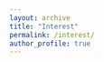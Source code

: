 ```yaml
---
layout: archive
title: "Interest"
permalink: /interest/
author_profile: true
---
```

<div id="map" style="width: 100%; height: 600px;"></div>

<!-- 引入 Mapbox GL JS -->
<link href="https://api.mapbox.com/mapbox-gl-js/v2.14.1/mapbox-gl.css" rel="stylesheet">
<script src="https://api.mapbox.com/mapbox-gl-js/v2.14.1/mapbox-gl.js"></script>
<script src="https://unpkg.com/@mapbox/mapbox-sdk/umd/mapbox-sdk.min.js"></script>
<script src="https://unpkg.com/@mapbox/togeojson"></script>

<script>
  mapboxgl.accessToken = '你的Mapbox Token';  // ⚠️换成你自己的 Mapbox Access Token

  const map = new mapboxgl.Map({
    container: 'map',
    style: 'mapbox://styles/mapbox/outdoors-v12',
    center: [116.4, 39.9],  // 默认北京
    zoom: 10
  });

  // 加载 academicpage/gpx/ 文件夹下的 gpx
  const gpxFiles = [
    "https://zhucy-99.github.io/academicpage/gpx/20250814not_outdoor_run_class_0.gpx",
    "https://zhucy-99.github.io/academicpage/gpx/20250811not_outdoor_run_class_0.gpx"
  ];

  gpxFiles.forEach(file => {
    fetch("/academicpage/" + file)
      .then(response => response.text())
      .then(gpxText => {
        const parser = new DOMParser();
        const gpxDoc = parser.parseFromString(gpxText, "application/xml");
        const geojson = toGeoJSON.gpx(gpxDoc);

        map.on('load', () => {
          map.addSource(file, {
            "type": "geojson",
            "data": geojson
          });

          map.addLayer({
            "id": file,
            "type": "line",
            "source": file,
            "layout": {
              "line-join": "round",
              "line-cap": "round"
            },
            "paint": {
              "line-color": "#ff0000",
              "line-width": 3
            }
          });
        });
      });
  });
</script>
